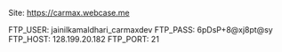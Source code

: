 Site: https://carmax.webcase.me

FTP_USER: jainilkamaldhari_carmaxdev
FTP_PASS: 6pDsP+8@xj8pt@sy
FTP_HOST: 128.199.20.182
FTP_PORT:  21 